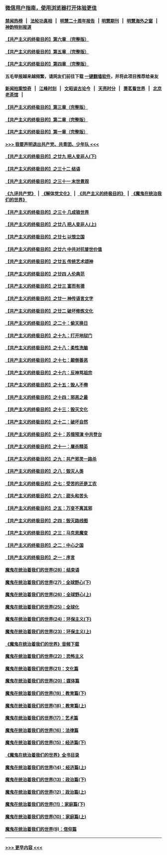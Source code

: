 ### [微信用户指南，使用浏览器打开体验更佳](https://github.com/gfw-breaker/banned-news1/blob/master/indexes/wechat-guide.md?t=0)
#### [禁闻热榜](热点新闻.md?t=0)  &nbsp;&nbsp;|&nbsp;&nbsp; [法轮功真相](https://github.com/gfw-breaker/truth/blob/master/README.md?t=0) &nbsp;&nbsp;|&nbsp;&nbsp; [明慧二十周年报告](https://github.com/gfw-breaker/mh-reports/blob/master/README.md?t=0) &nbsp;&nbsp;|&nbsp;&nbsp;[明慧期刊](https://github.com/gfw-breaker/mh-qikan) &nbsp;&nbsp;|&nbsp;&nbsp; [明慧海外之窗](https://github.com/gfw-breaker/mh-news/blob/master/README.md?t=0) &nbsp;&nbsp;|&nbsp;&nbsp; [神韵特别报道](https://github.com/gfw-breaker/mh-news/blob/master/shenyun.md?t=0)
#### [【共产主义的终极目的】第六章 （完整版）](../pages/nsc422/n11428913.md?t=02042344) 
#### [【共产主义的终极目的】第五章 （完整版）](../pages/nsc422/n11428912.md?t=02042344) 
#### [【共产主义的终极目的】第四章 （完整版）](../pages/nsc422/n11428907.md?t=02042344) 
#### 五毛举报越来越频繁，请网友们前往下载 [一键翻墙软件](https://github.com/gfw-breaker/ssr-accounts)，并将此项目推荐给亲友
#### [新闻拍案惊奇](https://github.com/gfw-breaker/banned-news1/blob/master/pages/link4.md) &nbsp;&nbsp;|&nbsp;&nbsp; [江峰时刻](https://github.com/gfw-breaker/banned-news1/blob/master/pages/link4.md) &nbsp;&nbsp;|&nbsp;&nbsp; [文昭谈古论今](https://github.com/gfw-breaker/banned-news1/blob/master/pages/link4.md) &nbsp;&nbsp;|&nbsp;&nbsp; [天亮时分](https://github.com/gfw-breaker/banned-news1/blob/master/pages/link4.md) &nbsp;&nbsp;|&nbsp;&nbsp; [萧茗看世界](https://github.com/gfw-breaker/banned-news1/blob/master/pages/link4.md) &nbsp;&nbsp;|&nbsp;&nbsp; [北京老茶馆](https://github.com/gfw-breaker/banned-news1/blob/master/pages/link4.md) &nbsp;&nbsp;|&nbsp;&nbsp; 
#### [【共产主义的终极目的】第三章（完整版）](../pages/nsc422/n11428848.md?t=02042344) 
#### [【共产主义的终极目的】第二章（完整版）](../pages/nsc422/n11428831.md?t=02042344) 
#### [【共产主义的终极目的】第一章（完整版）](../pages/nsc422/n11417651.md?t=02042344) 
#### [>>> 我要声明退出共产党、共青团、少年队 <<<](https://github.com/begood0513/goodnews/blob/master/quit/letter.md) 
#### [【共产主义的终极目的】之廿九 把人变非人(下)](../pages/nsc422/n11344140.md?t=02042344) 
#### [【共产主义的终极目的】之三十二 结语](../pages/nsc422/n11360535.md?t=02042344) 
#### [【共产主义的终极目的】之三十一 末世景观](../pages/nsc422/n11351129.md?t=02042344) 
#### [《九评共产党》](https://github.com/begood0513/9ping.md/blob/master/README.md) &nbsp;|&nbsp; [《解体党文化》](../../../../jtdwh.md/blob/master/README.md)  &nbsp;|&nbsp; [《共产主义的终极目的》](../../../../gczydzjmd.md/blob/master/README.md) &nbsp;|&nbsp; [《魔鬼在统治我们的世界》](../../../../mgztzwmdsj.md/blob/master/README.md) 
#### [【共产主义的终极目的】之三十 几成狼世界](../pages/nsc422/n11348280.md?t=02042344) 
#### [【共产主义的终极目的】之廿八 把人变非人(上)](../pages/nsc422/n11340492.md?t=02042344) 
#### [【共产主义的终极目的】之廿七 以恨立国](../pages/nsc422/n11336944.md?t=02042344) 
#### [【共产主义的终极目的】之廿六 中共对抗普世价值](../pages/nsc422/n11324785.md?t=02042344) 
#### [【共产主义的终极目的】之廿五 传统艺术颂神](../pages/nsc422/n11296396.md?t=02042344) 
#### [【共产主义的终极目的】之廿四 人伦典范](../pages/nsc422/n11296397.md?t=02042344) 
#### [【共产主义的终极目的】之廿三 富而有德](../pages/nsc422/n11283598.md?t=02042344) 
#### [【共产主义的终极目的】之廿一 神传语言文字](../pages/nsc422/n11263265.md?t=02042344) 
#### [【共产主义的终极目的】之廿二 破坏修炼文化](../pages/nsc422/n11245728.md?t=02042344) 
#### [【共产主义的终极目的】之二十：偷天换日](../pages/nsc422/n11238846.md?t=02042344) 
#### [【共产主义的终极目的】之十九：打开地狱门](../pages/nsc422/n11206376.md?t=02042344) 
#### [【共产主义的终极目的】之十八：柔性洗脑](../pages/nsc422/n11199994.md?t=02042344) 
#### [【共产主义的终极目的】之十七：颠倒善恶](../pages/nsc422/n11179782.md?t=02042344) 
#### [【共产主义的终极目的】之十六：反神骂祖宗](../pages/nsc422/n11166798.md?t=02042344) 
#### [【共产主义的终极目的】之十五：毁人不倦](../pages/nsc422/n11166792.md?t=02042344) 
#### [【共产主义的终极目的】之十四：邪恶之最](../pages/nsc422/n11150249.md?t=02042344) 
#### [【共产主义的终极目的】之十三：毁灭文化](../pages/nsc422/n11135227.md?t=02042344) 
#### [【共产主义的终极目的】之十二：破坏自然](../pages/nsc422/n11135214.md?t=02042344) 
#### [【共产主义的终极目的】之十：苏俄预演 中共登台](../pages/nsc422/n11118424.md?t=02042344) 
#### [【共产主义的终极目的】之十一：屠杀精英](../pages/nsc422/n11118442.md?t=02042344) 
#### [【共产主义的终极目的】之九：共产邪灵一路杀](../pages/nsc422/n11114139.md?t=02042344) 
#### [【共产主义的终极目的】之八：毁灭人类](../pages/nsc422/n11108503.md?t=02042344) 
#### [【共产主义的终极目的】之七：受苦的还是工农](../pages/nsc422/n11101809.md?t=02042344) 
#### [【共产主义的终极目的】之六：甜头和苦头](../pages/nsc422/n11096971.md?t=02042344) 
#### [【共产主义的终极目的】之五：万变不离其邪](../pages/nsc422/n11091285.md?t=02042344) 
#### [【共产主义的终极目的】之四：毁灭路线图](../pages/nsc422/n11086284.md?t=02042344) 
#### [【共产主义的终极目的】之三：马克思魔变](../pages/nsc422/n11061941.md?t=02042344) 
#### [【共产主义的终极目的】之二：中心之国](../pages/nsc422/n11047728.md?t=02042344) 
#### [【共产主义的终极目的】之一：序言](../pages/nsc422/n11086077.md?t=02042344) 
#### [魔鬼在统治着我们的世界(28)：结束语](../pages/nsc422/n10936246.md?t=02042344) 
#### [魔鬼在统治着我们的世界(27)：全球野心(下)](../pages/nsc422/n10928319.md?t=02042344) 
#### [魔鬼在统治着我们的世界(26)：全球野心(上)](../pages/nsc422/n10900318.md?t=02042344) 
#### [魔鬼在统治着我们的世界(25)：全球化](../pages/nsc422/n10788205.md?t=02042344) 
#### [魔鬼在统治着我们的世界(24)：环保主义(下)](../pages/nsc422/n10695307.md?t=02042344) 
#### [魔鬼在统治着我们的世界(23)：环保主义(上)](../pages/nsc422/n10688613.md?t=02042344) 
#### [《魔鬼在统治着我们的世界》音频下载](../pages/nsc422/n10635553.md?t=02042344) 
#### [魔鬼在统治着我们的世界(22)：恐怖主义](../pages/nsc422/n10614727.md?t=02042344) 
#### [魔鬼在统治着我们的世界(21)：文化篇](../pages/nsc422/n10597706.md?t=02042344) 
#### [魔鬼在统治着我们的世界(20)：媒体篇](../pages/nsc422/n10586579.md?t=02042344) 
#### [魔鬼在统治着我们的世界(19)：教育篇(下)](../pages/nsc422/n10564808.md?t=02042344) 
#### [魔鬼在统治着我们的世界(18)：教育篇(上)](../pages/nsc422/n10526970.md?t=02042344) 
#### [魔鬼在统治着我们的世界(17)：艺术篇](../pages/nsc422/n10499093.md?t=02042344) 
#### [魔鬼在统治着我们的世界(16)：法律篇](../pages/nsc422/n10485969.md?t=02042344) 
#### [魔鬼在统治着我们的世界(15)：经济篇(下)](../pages/nsc422/n10469975.md?t=02042344) 
#### [《魔鬼在统治着我们的世界》全书目录](../pages/nsc422/n10464261.md?t=02042344) 
#### [魔鬼在统治着我们的世界(14)：经济篇(上)](../pages/nsc422/n10457370.md?t=02042344) 
#### [魔鬼在统治着我们的世界(13)：政治篇(下)](../pages/nsc422/n10448270.md?t=02042344) 
#### [魔鬼在统治着我们的世界(12)：政治篇(上)](../pages/nsc422/n10444576.md?t=02042344) 
#### [魔鬼在统治着我们的世界(11)：家庭篇(下)](../pages/nsc422/n10440961.md?t=02042344) 
#### [魔鬼在统治着我们的世界(10)：家庭篇(上)](../pages/nsc422/n10435448.md?t=02042344) 
#### [魔鬼在统治着我们的世界(9)：信仰篇](../pages/nsc422/n10432159.md?t=02042344) 

----
#### [ >>> 更早内容 <<< ](../indexes/nsc422-earlier.md)

